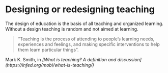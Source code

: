 # Designing or redesigning teaching

The design of education is the basis of all teaching and organized learning. Without a design teaching is random and not aimed at learning. 

>“Teaching is the process of attending to people’s learning needs, experiences and feelings, and making specific interventions to help them learn particular things”.

<figcaption class="blockquote-footer">Mark K. Smith, in <cite>[What is teaching? A definition and discussion](https://infed.org/mobi/what-is-teaching/)</cite></figcaption>